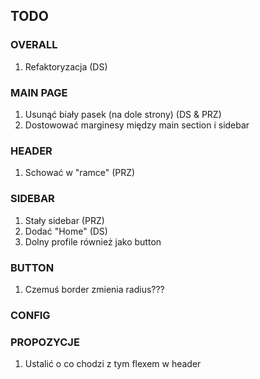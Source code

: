 ## TODO

### OVERALL
1. Refaktoryzacja (DS)

### MAIN PAGE
1. Usunąć biały pasek (na dole strony) (DS & PRZ)
2. Dostowować marginesy między main section i sidebar

### HEADER
1. Schować w "ramce" (PRZ)

### SIDEBAR
1. Stały sidebar (PRZ)
2. Dodać "Home" (DS)
3. Dolny profile również jako button

### BUTTON
1. Czemuś border zmienia radius???

### CONFIG

### PROPOZYCJE
1. Ustalić o co chodzi z tym flexem w header